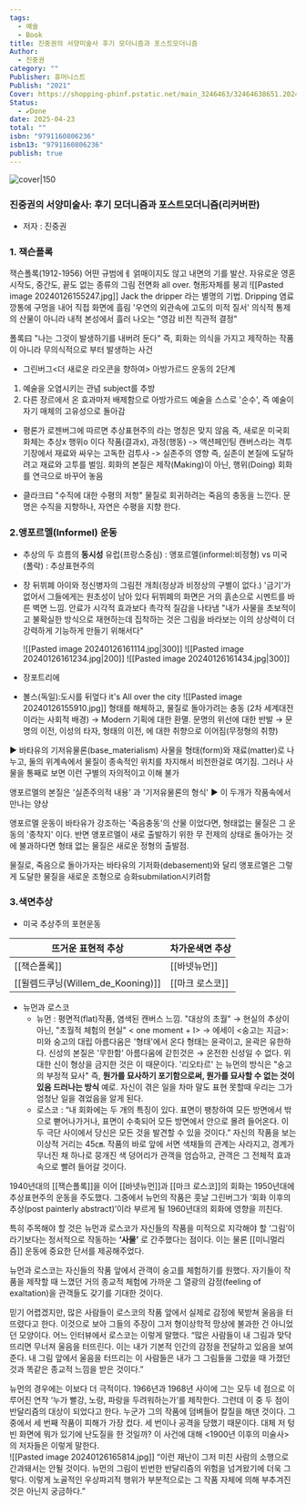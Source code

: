 ```yaml
---
tags:
  - 예술
  - Book
title: 진중권의 서양미술사 후기 모더니즘과 포스트모더니즘
Author:
  - 진중권
category: ""
Publisher: 휴머니스트
Publish: "2021"
Cover: https://shopping-phinf.pstatic.net/main_3246463/32464638651.20240817091301.jpg
Status:
  - ✔️Done
date: 2025-04-23
total: ""
isbn: "9791160806236"
isbn13: "9791160806236"
publish: true
---
```


![cover|150](https://shopping-phinf.pstatic.net/main_3246463/32464638651.20240817091301.jpg)
###  진중권의 서양미술사: 후기 모더니즘과 포스트모더니즘(리커버판)    
- 저자 : 진중권
### 1. 잭슨폴록
잭슨폴록(1912-1956)
어떤 규범에ㅔ 얽매이지도 않고 내면의 기를 발산. 자유로운 영혼
시작도, 중간도, 끝도 없는 종류의 그림
전면화 all over. 형形자체를 붕괴
![[Pasted image 20240126155247.jpg]]
Jack the dripper 라는 별명의 기법. Dripping 염료 깡통에 구멍을 내어 직접 화면에 흘림
'우연의 외관속에 고도의 미적 질서'
의식적 통제의 산물이 아니라 내적 본성에서 흘러 나오는 "영감 비전 직관적 결정"

폴록曰 "나는 그것이 발생하기를 내버려 둔다"
즉, 회화는 의식을 가지고 제작하는 작품이 아니라 무의식적으로 부터 발생하는 사건

- 그린버그<더 새로운 라오콘을 향하여>
아방가르드 운동의 2단계 
1) 예술을 오염시키는 관념 subject를 추방
2) 다른 장르에서 온 효과마저 배제함으로 아방가르드 예술을 스스로 '순수', 즉 예술이 자기 매체의 고유성으로 돌아감

- 평론가 로젠버그에 따르면 추상표현주의 라는 명칭은 맞지 않음
즉, 새로운 미국회화체는 추상x 행위o 이다
작품(결과x), 과정(행동) -> 액션페인팅
캔버스라는 격투기장에서 재료와 싸우는 고독한 검투사 -> 실존주의 영향
즉, 실존이 본질에 도달하려고 재료와 고투를 벌임. 회화의 본질은 제작(Making)이 아닌, 행위(Doing)
	회화를 연극으로 바꾸어 놓음

- 클라크曰 "수직에 대한 수평의 저항"
물질로 회귀하려는 죽음의 충동을 느낀다. 
문명은 수직을 지향하나, 자연은 수평을 지향 한다.

### 2.앵포르멜(Informel) 운동
- 추상의 두 흐름의 **동시성**
	유럽(프랑스중심) : 앵포르멜(informel:비정형)
	vs
	미국(폴락) : 추상표현주의
- 장 뒤뷔폐
	아이와 정신병자의 그림전 개최(정상과 비정상의 구별이 없다.) '금기'가 없어서 그들에게는 원초성이 남아 있다
	뒤뷔폐의 화면은 거의 흙손으로 시멘트를 바른 벽면 느낌. 안료가 시각적 효과보다 촉각적 질감을 나타냄
	"내가 사물을 초보적이고 불확실한 방식으로 재현하는데 집착하는 것은 그림을 바라보는 이의 상상력이 더 강력하게 기능하게 만들기 위해서다"
	
	![[Pasted image 20240126161114.jpg|300]]  ![[Pasted image 20240126161234.jpg|200]] ![[Pasted image 20240126161434.jpg|300]]

- 장포트리에
- 볼스(독일):도시를 뒤엎다 it's All over the city
![[Pasted image 20240126155910.jpg]]
형태를 해체하고, 물질로 돌아가려는 충동 (2차 세계대전이라는 사회적 배경)
→ Modern 기획에 대한 환멸. 문명의 위선에 대한 반발 → 문명의 이전, 이성의 타자, 형태의 이전, 에 대한 취향으로 이어짐(무정형의 취향)

▶ 바타유의 기저유물론(base_materialism) 사물을 형태(form)와 재료(matter)로 나누고, 둘의 위계속에서 물질이 종속적인 위치를 차지해서 비천한걸로 여기짐. 그러나 사물을 통째로 보면 이런 구별의 자의적이고 이해 불가

앵포르멜의 본질은 '실존주의적 내용' 과 '기저유물론의 형식' ▶ 이 두개가 작품속에서 만나는 양상

앵포르멜 운동이 바타유가 강조하는 '죽음충동'의 산물 이었다면, 형태없는 물질은 그 운동의 '종착지' 이다.
반면 앵포르멜이 새로 출발하기 위한 무 전제의 상태로 돌아가는 것에 불과하다면 형태 없는 물질은 새로운 정형의 출발점.

물질로, 죽음으로 돌아가자는 바타유의 기저화(debasement)와 달리 앵포르멜은 그렇게 도달한 물질을 새로운 조형으로 승화submilation시키려함
### 3.색면추상
- 미국 추상주의 포현운동

| 뜨거운 표현적 추상 | 차가운색면 추상 |
| ---- | ---- |
| [[잭슨폴록]] | [[바넷뉴먼]] |
| [[윌렘드쿠닝(Willem_de_Kooning)]] | [[마크 로스코]] |
- 뉴먼과 로스코
	- 뉴먼 : 평면적(flat)작품, 염색된 캔버스 느낌. "대상의 초월" → 현실의 추상이 아닌, "초월적 체험의 현실"
	< one moment + I> → 에세이 <숭고는 지금>: 미와 숭고의 대립
	아름다움은 '형태'에서 온다 형태는 윤곽이고, 윤곽은 유한하다. 신성의 본질은 '무한함'
	아름다움에 갇힌것은 → 온전한 신성일 수 없다.
	위대한 신이 형상을 금지한 것은 이 때문이다. 
	'리오타르' 는 뉴먼의 방식은 "숭고의 부정적 묘사"
	즉, **뭔가를 묘사하기 포기함으로써, 뭔가를 묘사할 수 없는 것이 있음 드러나는 방식**
	예로. 자신이 겪은 일을 차마 말도 표현 못할때 우리는 그가 엄청난 일을 겪었음을 알게 된다. 
	- 로스코 : “내 회화에는 두 개의 특징이 있다. 표면이 팽창하여 모든 방면에서 밖으로 뻗어나가거나, 표면이 수축되어 모든 방면에서 안으로 몰려 들어온다. 이 두 극단 사이에서 당신은 모든 것을 발견할 수 있을 것이다.” 자신의 작품을 보는 이상적 거리는 45㎝. 
		작품의 바로 앞에 서면 색채들의 관계는 사라지고, 경계가 무너진 채 하나로 뭉개진 색 덩어리가 관객을 엄습하고, 관객은 그 전체적 효과 속으로 빨려 들어갈 것이다. 

1940년대의 [[잭슨폴록]]을 이어 [[바넷뉴먼]]과 [[마크 로스코]]의 회화는 1950년대에 추상표현주의 운동을 주도했다. 
그중에서 뉴먼의 작품은 훗날 그린버그가 ‘회화 이후의 추상(post painterly abstract)’이라 부르게 될 1960년대의 회화에 영향을 끼친다.  

특히 주목해야 할 것은 뉴먼과 로스코가 자신들의 작품을 미적으로 지각해야 할 ‘그림’이라기보다는 
정서적으로 작동하는 **‘사물’** 로 간주했다는 점이다. 이는 물론 [[미니멀리즘]] 운동에 중요한 단서를 제공해주었다.  

뉴먼과 로스코는 자신들의 작품 앞에서 관객이 숭고를 체험하기를 원했다. 자기들이 작품을 제작할 때 느꼈던 거의 종교적 체험에 가까운 그 열광의 감정(feeling of exaltation)을 관객들도 갖기를 기대한 것이다. 

믿기 어렵겠지만, 많은 사람들이 로스코의 작품 앞에서 실제로 감정에 북받쳐 울음을 터뜨렸다고 한다. 이것으로 보아 그들의 주장이 그저 형이상학적 망상에 불과한 건 아니었던 모양이다. 어느 인터뷰에서 로스코는 이렇게 말했다. “많은 사람들이 내 그림과 맞닥뜨리면 무너져 울음을 터뜨린다. 이는 내가 기본적 인간의 감정을 전달하고 있음을 보여준다. 
내 그림 앞에서 울음을 터뜨리는 이 사람들은 내가 그 그림들을 그렸을 때 가졌던 것과 똑같은 종교적 느낌을 받은 것이다.”  

뉴먼의 경우에는 이보다 더 극적이다. 1966년과 1968년 사이에 그는 모두 네 점으로 이루어진 연작 ‘누가 빨강, 노랑, 파랑을 두려워하는가’를 제작한다. 그런데 이 중 두 점이 반달리즘의 대상이 되었다고 한다. 누군가 그의 작품에 덤벼들어 칼질을 해댄 것이다. 
그중에서 세 번째 작품이 피해가 가장 컸다. 세 번이나 공격을 당했기 때문이다. 대체 저 텅 빈 화면에 뭐가 있기에 난도질을 한 것일까? 이 사건에 대해 <1900년 이후의 미술사>의 저자들은 이렇게 말한다.  
![[Pasted image 20240126165814.jpg]]
“이런 재난이 그저 미친 사람의 소행으로 간과돼서는 안될 것이다. 뉴먼의 그림이 빈번한 반달리즘의 위험을 넘겨왔기에 더욱 그렇다. 
이렇게 노골적인 우상파괴적 행위가 부분적으로는 그 작품 자체에 의해 부추겨진 것은 아닌지 궁금하다.”



